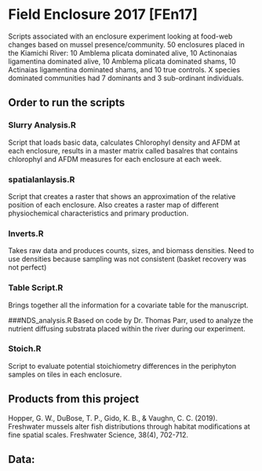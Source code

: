 # Field Enclosure 2017 [FEn17]
Scripts associated with an enclosure experiment looking at food-web changes based on mussel presence/community.
50 enclosures placed in the Kiamichi River: 10 Amblema plicata dominated alive, 10 Actinonaias ligamentina dominated alive, 10 Amblema plicata dominated shams, 10 Actinaias ligamentina dominated shams, and 10 true controls. 
X species dominated communities had 7 dominants and 3 sub-ordinant individuals.

## Order to run the scripts

### Slurry Analysis.R
Script that loads basic data, calculates Chlorophyl density and AFDM at each enclosure, results in a master matrix called basalres that contains chlorophyl and AFDM measures for each enclosure at each week.

### spatialanlaysis.R
Script that creates a raster that shows an approximation of the relative position of each enclosure. Also creates a raster map of different physiochemical characteristics and primary production.

### Inverts.R
Takes raw data and produces counts, sizes, and biomass densities. Need to use densities because sampling was not consistent (basket recovery was not perfect)

### Table Script.R
Brings together all the information for a covariate table for the manuscript.

###NDS_analysis.R
Based on code by Dr. Thomas Parr, used to analyze the nutrient diffusing substrata placed within the river during our experiment.

### Stoich.R
Script to evaluate potential stoichiometry differences in the periphyton samples on tiles in each enclosure. 

## Products from this project
Hopper, G. W., DuBose, T. P., Gido, K. B., & Vaughn, C. C. (2019). Freshwater mussels alter fish distributions through habitat modifications at fine spatial scales. Freshwater Science, 38(4), 702-712.

## Data: 
